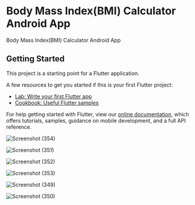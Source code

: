 # Body Mass Index(BMI) Calculator Android App



Body Mass Index(BMI) Calculator Android App



## Getting Started

This project is a starting point for a Flutter application.

A few resources to get you started if this is your first Flutter project:

- [Lab: Write your first Flutter app](https://flutter.dev/docs/get-started/codelab)
- [Cookbook: Useful Flutter samples](https://flutter.dev/docs/cookbook)

For help getting started with Flutter, view our
[online documentation](https://flutter.dev/docs), which offers tutorials,
samples, guidance on mobile development, and a full API reference.


![Screenshot (354)](https://user-images.githubusercontent.com/38869235/161819937-b77c1c7b-3ed1-4c77-a310-56f48c3d481e.png)

![Screenshot (351)](https://user-images.githubusercontent.com/38869235/161819975-224f90df-9f24-41ab-bb02-11716efc162a.png)

![Screenshot (352)](https://user-images.githubusercontent.com/38869235/161819985-59ee6e73-14d9-4afe-8258-f1651e2fa1ad.png)

![Screenshot (353)](https://user-images.githubusercontent.com/38869235/161819992-7e1e41a7-0cd6-48fb-83bb-1a364f426f44.png)

![Screenshot (349)](https://user-images.githubusercontent.com/38869235/161819961-c47da72b-bcb4-4712-94d4-73243ba33d56.png)

![Screenshot (350)](https://user-images.githubusercontent.com/38869235/161819966-91058dff-7856-4918-a76a-819d856cc7f5.png)
